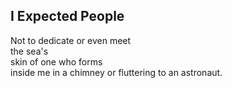 I Expected People
-----------------
Not to dedicate or even meet  
the sea's  
skin of one who forms  
inside me in a chimney or fluttering to an astronaut.  
